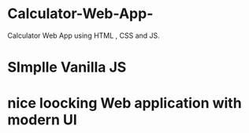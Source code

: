 # Calculator-Web-App-
Calculator Web App using HTML , CSS and JS.
# SImplle Vanilla JS 
# nice loocking Web application with modern UI
